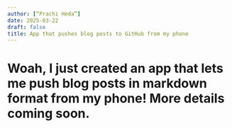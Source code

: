 ```yaml
---
author: [“Prachi Heda”]
date: 2025-03-22
draft: false
title: App that pushes blog posts to GitHub from my phone
---
```

# Woah, I just created an app that lets me push blog posts in markdown format from my phone! More details coming soon. 